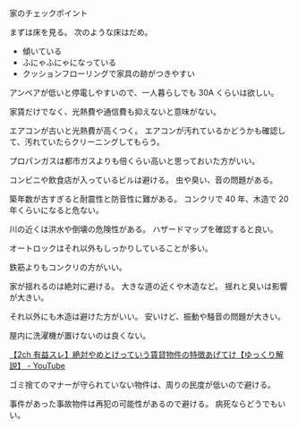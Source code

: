 家のチェックポイント

まずは床を見る。
次のような床はだめ。

- 傾いている
- ふにゃふにゃになっている
- クッションフローリングで家具の跡がつきやすい

アンペアが低いと停電しやすいので、一人暮らしでも 30A くらいは欲しい。

家賃だけでなく、光熱費や通信費も抑えないと意味がない。

エアコンが古いと光熱費が高くつく。
エアコンが汚れているかどうかも確認して、汚れていたらクリーニングしてもらう。

プロパンガスは都市ガスよりも倍くらい高いと思っておいた方がいい。

コンビニや飲食店が入っているビルは避ける。
虫や臭い、音の問題がある。

築年数が古すぎると耐震性と防音性に難がある。
コンクリで 40 年、木造で 20 年くらいになると危ない。

川の近くは洪水や倒壊の危険性がある。
ハザードマップを確認すると良い。

オートロックはそれ以外もしっかりしていることが多い。

鉄筋よりもコンクリの方がいい。

家が揺れるのは絶対に避ける。
大きな道の近くや木造など。
揺れと臭いは影響が大きい。

それ以外にも木造は避けた方がいい。
安いけど、振動や騒音の問題が大きい。

屋内に洗濯機が置けないのは良くない。

[【2ch 有益スレ】絶対やめとけっていう賃貸物件の特徴あげてけ【ゆっくり解説】 - YouTube](https://youtu.be/u7hXvpWdEY0)

ゴミ捨てのマナーが守られていない物件は、周りの民度が低いので避ける。

事件があった事故物件は再犯の可能性があるので避ける。
病死ならどうでもいい。
